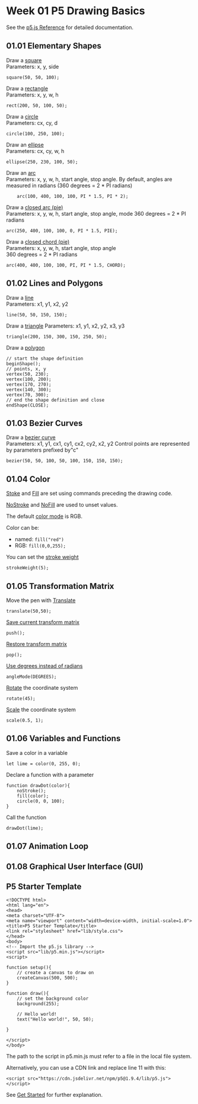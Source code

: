 # Week 01 P5 Drawing Basics

See the [p5.js Reference](https://p5js.org/reference/) for detailed documentation.

## 01.01 Elementary Shapes

Draw a [square](https://p5js.org/reference/p5/square/)  
Parameters: x, y, side 

`square(50, 50, 100);`


Draw a [rectangle](https://p5js.org/reference/p5/rect/)  
Parameters: x, y, w, h

`rect(200, 50, 100, 50);`


Draw a [circle](https://p5js.org/reference/p5/circle/)   
Parameters: cx, cy, d 

`circle(100, 250, 100);`


Draw an [ellipse](https://p5js.org/reference/p5/ellipse/)  
Parameters: cx, cy, w, h

`ellipse(250, 230, 100, 50);`


Draw an [arc](https://p5js.org/reference/p5/arc/)  
Parameters: x, y, w, h, start angle, stop angle. 
By default, angles are measured in radians
(360 degrees = 2 * PI radians)

`    arc(100, 400, 100, 100, PI * 1.5, PI * 2);`


Draw a [closed arc (pie)](https://p5js.org/reference/p5/arc/)  
Parameters: x, y, w, h, start angle, stop angle, mode
360 degrees = 2 * PI radians

`arc(250, 400, 100, 100, 0, PI * 1.5, PIE);`


Draw a [closed chord (pie)](https://p5js.org/reference/p5/arc/)   
Parameters: x, y, w, h, start angle, stop angle  
360 degrees = 2 * PI radians

`arc(400, 400, 100, 100, PI, PI * 1.5, CHORD);`


## 01.02 Lines and Polygons

Draw a [line](https://p5js.org/reference/p5/line/)   
Parameters: x1, y1, x2, y2   

`line(50, 50, 150, 150);`

Draw a [triangle](https://p5js.org/reference/p5/triangle/)
Parameters: x1, y1, x2, y2, x3, y3
 
`triangle(200, 150, 300, 150, 250, 50);`

Draw a [polygon](https://p5js.org/reference/p5/beginShape/)     

```
// start the shape definition
beginShape(); 
// points, x, y
vertex(50, 230);
vertex(100, 200);
vertex(170, 270);
vertex(140, 300);
vertex(70, 300);
// end the shape definition and close
endShape(CLOSE);  

```

## 01.03 Bezier Curves

Draw a [bezier curve]()  
Parameters: x1, y1, cx1, cy1, cx2, cy2, x2, y2
Control points are represented by parameters prefixed by"c"

`bezier(50, 50, 100, 50, 100, 150, 150, 150);`


## 01.04 Color

[Stoke](https://p5js.org/reference/p5/stroke/) and [Fill](https://p5js.org/reference/p5/fill/) are set using commands preceding the drawing code.

[NoStroke](https://p5js.org/reference/p5/noStroke/) and [NoFill](https://p5js.org/reference/p5/noFill/) are used to unset values.

The default [color mode](https://p5js.org/reference/p5/colorMode/) is RGB.

Color can be:

- named: `fill("red")`
- RGB: `fill(0,0,255);`

You can set the [stroke weight](https://p5js.org/reference/p5/strokeWeight/)

`strokeWeight(5);`


## 01.05 Transformation Matrix

Move the pen with [Translate](https://p5js.org/reference/p5/translate/)

`translate(50,50);`

[Save current transform matrix](https://p5js.org/reference/p5/push/)

`push();`

[Restore transform matrix](https://p5js.org/reference/p5/pop/)

`pop();`

[Use degrees instead of radians](https://p5js.org/reference/p5/angleMode/)

`angleMode(DEGREES);`

[Rotate](https://p5js.org/reference/p5/rotate/) the coordinate system

`rotate(45);`

[Scale](https://p5js.org/reference/p5/scale/) the coordinate system

`scale(0.5, 1);`


## 01.06 Variables and Functions

Save a color in a variable

`let lime = color(0, 255, 0);`

Declare a function with a parameter

```
function drawDot(color){
    noStroke();
    fill(color);
    circle(0, 0, 100);
}
```

Call the function

`drawDot(lime);`


## 01.07 Animation Loop


## 01.08 Graphical User Interface (GUI)


## P5 Starter Template

```
<!DOCTYPE html>
<html lang="en">
<head>
<meta charset="UTF-8">
<meta name="viewport" content="width=device-width, initial-scale=1.0">
<title>P5 Starter Template</title>
<link rel="stylesheet" href="lib/style.css">
</head>
<body>
<!-- Import the p5.js library -->
<script src="lib/p5.min.js"></script>
<script>

function setup(){
    // create a canvas to draw on
    createCanvas(500, 500);
}

function draw(){
    // set the background color
    background(255);

    // Hello world!
    text("Hello world!", 50, 50);
    
}

</script>
</body>
```

The path to the script in p5.min.js must refer to a file in the local file system.

Alternatively, you can use a CDN link and replace line 11 with this:

`<script src="https://cdn.jsdelivr.net/npm/p5@1.9.4/lib/p5.js"></script>`

See [Get Started](https://archive.p5js.org/get-started/) for further explanation.


